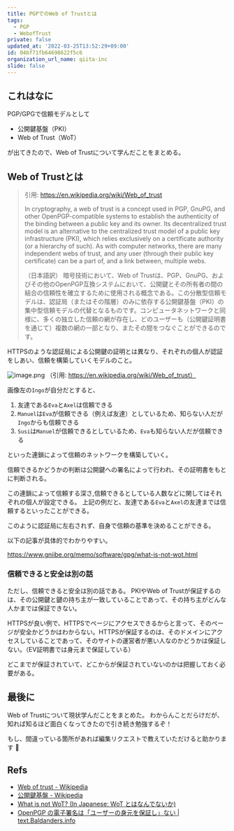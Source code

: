 ```yaml
---
title: PGPでのWeb of Trustとは
tags:
  - PGP
  - WebofTrust
private: false
updated_at: '2022-03-25T13:52:29+09:00'
id: 04bf71fb64698622f5c6
organization_url_name: qiita-inc
slide: false
---
```

## これはなに

PGP/GPGで信頼モデルとして

- 公開鍵基盤（PKI）
- Web of Trust（WoT）

が出てきたので、Web of Trustについて学んだことをまとめる。

## Web of Trustとは

> 引用: https://en.wikipedia.org/wiki/Web_of_trust
> 
> In cryptography, a web of trust is a concept used in PGP, GnuPG, and other OpenPGP-compatible systems to establish the authenticity of the binding between a public key and its owner. Its decentralized trust model is an alternative to the centralized trust model of a public key infrastructure (PKI), which relies exclusively on a certificate authority (or a hierarchy of such). As with computer networks, there are many independent webs of trust, and any user (through their public key certificate) can be a part of, and a link between, multiple webs.
>
> （日本語訳）
> 暗号技術において、Web of Trustは、PGP、GnuPG、およびその他のOpenPGP互換システムにおいて、公開鍵とその所有者の間の結合の信頼性を確立するために使用される概念である。この分散型信頼モデルは、認証局（またはその階層）のみに依存する公開鍵基盤（PKI）の集中型信頼モデルの代替となるものです。コンピュータネットワークと同様に、多くの独立した信頼の網が存在し、どのユーザーも（公開鍵証明書を通じて）複数の網の一部となり、またその間をつなぐことができるのです。

HTTPSのような認証局による公開鍵の証明とは異なり、それぞれの個人が認証をしあい、信頼を構築していくモデルのこと。

![image.png](https://qiita-image-store.s3.ap-northeast-1.amazonaws.com/0/352836/f51cb9ef-be63-3721-ef78-b02ab02b5499.png)
（引用: https://en.wikipedia.org/wiki/Web_of_trust）

画像左の`Ingo`が自分だとすると、

1. 友達である`Eva`と`Axel`は信頼できる
2. `Manuel`は`Eva`が信頼できる（例えば友達）としているため、知らない人だが`Ingo`からも信頼できる
3. `Susi`は`Manuel`が信頼できるとしているため、`Eva`も知らない人だが信頼できる

といった連鎖によって信頼のネットワークを構築していく。

信頼できるかどうかの判断は公開鍵への署名によって行われ、その証明書をもとに判断される。

この連鎖によって信頼する深さ,信頼できるとしている人数などに関してはそれぞれの個人が設定できる。
上記の例だと、友達である`Eva`と`Axel`の友達までは信頼するといったことができる。

このように認証局に左右されず、自身で信頼の基準を決めることができる。

以下の記事が具体的でわかりやすい。

https://www.gniibe.org/memo/software/gpg/what-is-not-wot.html

### 信頼できると安全は別の話

ただし、信頼できると安全は別の話である。
PKIやWeb of Trustが保証するのは、その公開鍵と鍵の持ち主が一致していることであって、その持ち主がどんな人かまでは保証できない。

HTTPSが良い例で、HTTPSでページにアクセスできるからと言って、そのページが安全かどうかはわからない。HTTPSが保証するのは、そのドメインにアクセスしていることであって、そのサイトの運営者が悪い人なのかどうかは保証しない。（EV証明書では身元まで保証している）

どこまでが保証されていて、どこからが保証されていないのかは把握しておく必要がある。

## 最後に

Web of Trustについて現状学んだことをまとめた。
わからんことだらけだが、知れば知るほど面白くなってきたので引き続き勉強するぞ！


もし、間違っている箇所があれば編集リクエストで教えていただけると助かります :bow:

## Refs

- [Web of trust - Wikipedia](https://en.wikipedia.org/wiki/Web_of_trust)
- [公開鍵基盤 - Wikipedia](https://ja.wikipedia.org/wiki/%E5%85%AC%E9%96%8B%E9%8D%B5%E5%9F%BA%E7%9B%A4)
- [What is not WoT? (In Japanese: WoT とはなんでないか)](https://www.gniibe.org/memo/software/gpg/what-is-not-wot.html)
- [OpenPGP の電子署名は「ユーザーの身元を保証し」ない | text.Baldanders.info](https://text.baldanders.info/openpgp/web-of-trust/)

